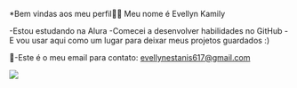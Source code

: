 *Bem vindas aos meu perfil💝💝
Meu nome é Evellyn Kamily

-Estou estudando na Alura
-Comecei a desenvolver habilidades no GitHub
-E vou usar aqui como um lugar para deixar meus projetos guardados :)

💌-Este é o meu email para contato:
evellynestanis617@gmail.com

![](https://images.app.goo.gl/GvwUunHCo3FpdPm89)


